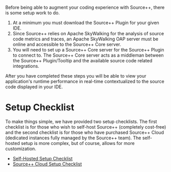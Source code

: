 Before being able to augment your coding experience with Source++, there is some setup work to do.

1. At a minimum you must download the Source++ Plugin for your given IDE.
2. Since Source++ relies on Apache SkyWalking for the analysis of source code metrics and traces,
an Apache SkyWalking OAP server must be online and accessible to the Source++ Core server.
3. You will need to set up a Source++ Core server for the Source++ Plugin to connect to. The Source++ Core server acts as a middleman between the Source++ Plugin/Tooltip and the available source code related integrations.

After you have completed these steps you will be able to view your application's runtime performance in real-time contextualized to the source code displayed in your IDE.

# Setup Checklist

To make things simple, we have provided two setup checklists. The first checklist is for those who wish to self-host Source++ (completely cost-free) and the second checklist is for those who have purchased Source++ Cloud (dedicated instances fully managed by the Source++ team).
The self-hosted setup is more complex, but of course, allows for more customization.

- [Self-Hosted Setup Checklist](./02a-self-hosted-checklist.md)
- [Source++ Cloud Setup Checklist](./02b-source-cloud-checklist.md)

